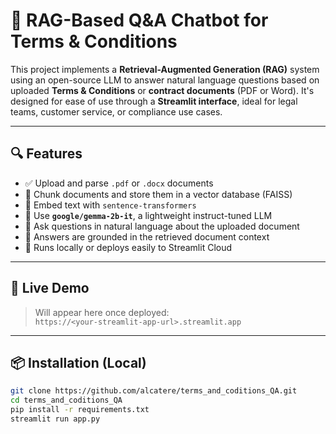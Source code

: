 # 📄 RAG-Based Q&A Chatbot for Terms & Conditions

This project implements a **Retrieval-Augmented Generation (RAG)** system using an open-source LLM to answer natural language questions based on uploaded **Terms & Conditions** or **contract documents** (PDF or Word). It's designed for ease of use through a **Streamlit interface**, ideal for legal teams, customer service, or compliance use cases.

---

## 🔍 Features

- ✅ Upload and parse `.pdf` or `.docx` documents
- 🧠 Chunk documents and store them in a vector database (FAISS)
- 📎 Embed text with `sentence-transformers`
- 🤖 Use **`google/gemma-2b-it`**, a lightweight instruct-tuned LLM
- 💬 Ask questions in natural language about the uploaded document
- 🎯 Answers are grounded in the retrieved document context
- 🧪 Runs locally or deploys easily to Streamlit Cloud

---

## 🚀 Live Demo

> Will appear here once deployed:  
`https://<your-streamlit-app-url>.streamlit.app`

---

## 📦 Installation (Local)

```bash
git clone https://github.com/alcatere/terms_and_coditions_QA.git
cd terms_and_coditions_QA
pip install -r requirements.txt
streamlit run app.py